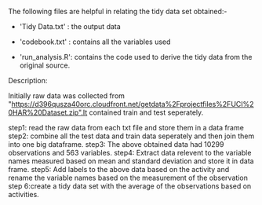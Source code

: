 The following files are helpful in relating the tidy data set obtained:-

- 'Tidy Data.txt' : the output data

- 'codebook.txt'  : contains all the variables used

- 'run_analysis.R': contains the code used to derive the tidy data from the original source.


Description:

Initially raw data was collected from "https://d396qusza40orc.cloudfront.net/getdata%2Fprojectfiles%2FUCI%20HAR%20Dataset.zip".It contained train and test seperately.

step1: read the raw data from each txt file and store them in a data frame
step2: combine all the test data and train data seperately and then join them into one big dataframe.
step3: The above obtained data had 10299 observations and 563 variables.
step4: Extract data relevent to the variable names measured based on mean and standard deviation and store it in data frame.
step5: Add labels to the above data based on the activity and rename the variable names based on the measurement of the observation
step 6:create a tidy data set with the average of the observations based on activities.
